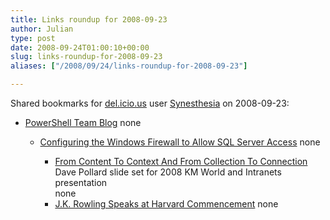 ```yaml
---
title: Links roundup for 2008-09-23
author: Julian
type: post
date: 2008-09-24T01:00:10+00:00
slug: links-roundup-for-2008-09-23 
aliases: ["/2008/09/24/links-roundup-for-2008-09-23"]

---
```

Shared bookmarks for [del.icio.us][1] user [Synesthesia][2] on 2008-09-23:

  * [PowerShell Team Blog][3] 
    none</li> 
    
      * [Configuring the Windows Firewall to Allow SQL Server Access][4] 
        none</li> 
        
          * [From Content To Context And From Collection To Connection][5]  
            Dave Pollard slide set for 2008 KM World and Intranets presentation  
            none
          * [J.K. Rowling Speaks at Harvard Commencement][6] 
            none</li> </ul>

 [1]: https://del.icio.us/
 [2]: https://del.icio.us/synesthesia
 [3]: https://blogs.msdn.com/PowerShell/
 [4]: https://msdn.microsoft.com/en-us/library/cc646023.aspx
 [5]: https://www.slideshare.net/DavePollard/kmwi2008-pollard-from-content-to-context-and-from-collection-to-connection-v3-presentation
 [6]: https://harvardmagazine.com/go/jkrowling.html